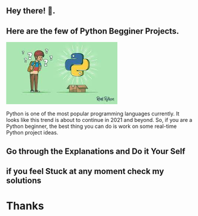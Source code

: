 <h2> Hey there! 👋.</h2>

<h2> Here are the few of Python Begginer Projects.</h2>

![](images/python1.jpg)


Python is one of the most popular programming languages currently. It looks like this trend is about to continue in 2021 and beyond. So, if you are a Python beginner, the best thing you can do is work on some real-time Python project ideas.

<h2> Go through the Explanations and Do it Your Self </h2>
<h2> if you feel Stuck at any moment check my solutions </h2>

<h1> Thanks </h1>

